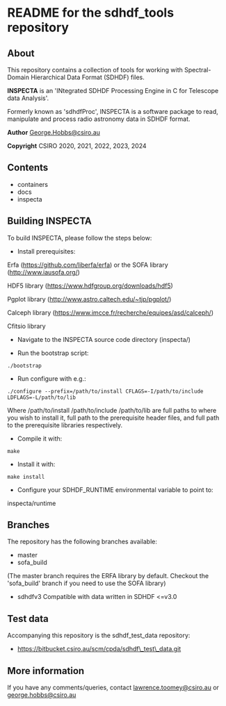# README for the sdhdf\_tools repository

## About

This repository contains a collection of tools for working with 
Spectral-Domain Hierarchical Data Format (SDHDF) files.

**INSPECTA** is an 'INtegrated SDHDF Processing Engine in C for Telescope data Analysis'. 

Formerly known as 'sdhdfProc', INSPECTA is a software package to read, 
manipulate and process radio astronomy data in SDHDF format.

**Author**    George.Hobbs@csiro.au

**Copyright** CSIRO 2020, 2021, 2022, 2023, 2024


## Contents

* containers
* docs
* inspecta 


## Building INSPECTA

To build INSPECTA, please follow the steps below:

* Install prerequisites:

Erfa (https://github.com/liberfa/erfa) or the SOFA library (http://www.iausofa.org/)

HDF5 library (https://www.hdfgroup.org/downloads/hdf5) 

Pgplot library (http://www.astro.caltech.edu/~tjp/pgplot/)

Calceph library (https://www.imcce.fr/recherche/equipes/asd/calceph/)

Cfitsio library

* Navigate to the INSPECTA source code directory (inspecta/)

* Run the bootstrap script:
```
./bootstrap
```

* Run configure with e.g.:
```
./configure --prefix=/path/to/install CFLAGS=-I/path/to/include LDFLAGS=-L/path/to/lib
```
Where /path/to/install /path/to/include /path/to/lib are full paths to where you
wish to install it, full path to the prerequisite header files, 
and full path to the prerequisite libraries respectively.

* Compile it with:
```
make
```

* Install it with:
```
make install
```

* Configure your SDHDF\_RUNTIME environmental variable to point to:

inspecta/runtime


## Branches

The repository has the following branches available:
* master
* sofa\_build

(The master branch requires the ERFA library by default.
Checkout the 'sofa\_build' branch if you need to use the SOFA library)

* sdhdfv3
Compatible with data written in SDHDF <=v3.0


## Test data

Accompanying this repository is the sdhdf\_test\_data repository:
* https://bitbucket.csiro.au/scm/cpda/sdhdf\_test\_data.git


## More information

If you have any comments/queries, contact lawrence.toomey@csiro.au or george.hobbs@csiro.au


